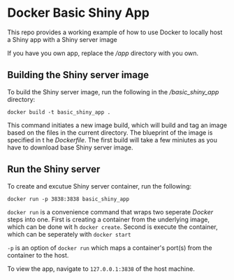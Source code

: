 # Docker Basic Shiny App

This repo provides a working example of how to use Docker to locally host a Shiny app with a Shiny server image

If you have you own app, replace the */app* directory with you own.

## Building the Shiny server image
To build the Shiny server image, run the following in the */basic_shiny_app* directory:
```
docker build -t basic_shiny_app .
```

This command initiates a new image build, which will build and tag an image based on the files in the current directory. The blueprint of the image is specified in t
he *Dockerfile*. The first build will take a few miniutes as you have to download base Shiny server image.

## Run the Shiny server
To create and excutue Shiny server container, run the following:

```
docker run -p 3838:3838 basic_shiny_app
```

`docker run` is a convenience command that wraps two seperate *Docker* steps into one. First is creating a container from the underlying image, which can be done wit
h `docker create`. Second is execute the container, which can be seperately with `docker start`

`-p` is an option of `docker run` which maps a container's port(s) from the container to the host.

To view the app, navigate to `127.0.0.1:3838` of the host machine.
